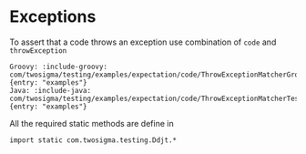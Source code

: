 # Exceptions

To assert that a code throws an exception use combination of `code` and `throwException` 

```tabs
Groovy: :include-groovy: com/twosigma/testing/examples/expectation/code/ThrowExceptionMatcherGroovyTest.groovy {entry: "examples"}
Java: :include-java: com/twosigma/testing/examples/expectation/code/ThrowExceptionMatcherTest.java {entry: "examples"}
```

All the required static methods are define in

    import static com.twosigma.testing.Ddjt.*
